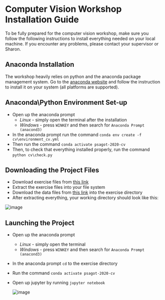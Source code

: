 # Computer Vision Workshop Installation Guide

To be fully prepared for the computer vision workshop, make sure you follow the following instructions to install everything needed on your local machine. If you encounter any problems, please contact your supervisor or Sharon.

## Anaconda Installation

The workshop heavily relies on python and the anaconda package management system. Go to the [anaconda website](https://www.anaconda.com/products/individual) and follow the instruction to install it on your system (all platforms are supported).

## Anaconda\Python Environment Set-up

* Open up the anaconda prompt
    * *Linux* - simply open the terminal after the installation
    * *Windows* - press `WINKEY` and then search for `Anaconda Prompt (anacond3)`
* In the anaconda prompt run the command `conda env create -f cv\environment_cv.yml`
* Then run the command `conda activate psagot-2020-cv`
* Then, to check that everything installed properly, run the command `python cv\check.py`

## Downloading the Project Files

* Download exercise files from [this link](https://drive.google.com/file/d/1Be4ZkFVur4N-tJc05Y9fXkXSXcNOiTVQ/view?usp=sharing)
* Extract the exercise files into your file system
* Download the data files from [this link](https://drive.google.com/drive/folders/16fe6mQZILUSVQ_p88xjTtRCq0aWPB_XD?usp=sharing) into the exercise directory
* After extracting everything, your working directory should look like this:

![image](https://user-images.githubusercontent.com/38311688/91271310-a4827800-e782-11ea-9270-0e020fdfa610.png)

## Launching the Project

* Open up the anaconda prompt
    * *Linux* - simply open the terminal
    * *Windows* - press `WINKEY` and then search for `Anaconda Prompt (anacond3)`
* In the anaconda prompt `cd` to the exercise directory
* Run the command `conda activate psagot-2020-cv`
* Open up jupyter by running `jupyter notebook`

    ![image](https://user-images.githubusercontent.com/38311688/91271431-d8f63400-e782-11ea-8ac9-8fd323407b02.png)
